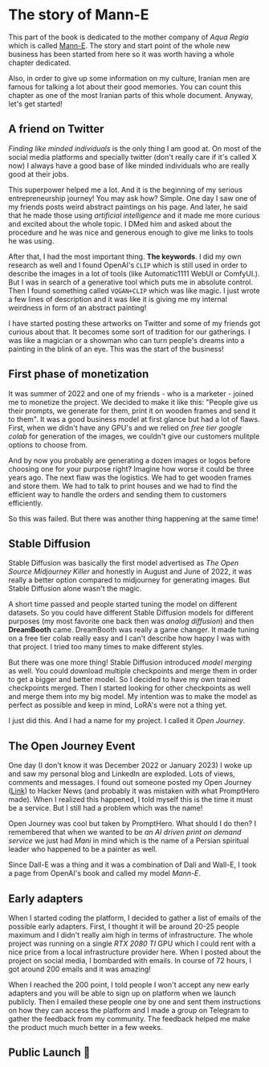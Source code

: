 # The story of Mann-E

This part of the book is dedicated to the mother company of _Aqua Regia_ which is called [Mann-E](https://mann-e.com). The story and start point of the whole new business has been started from here so it was worth having a whole chapter dedicated. 

Also, in order to give up some information on my culture, Iranian men are famous for talking a lot about their good memories. You can count this chapter as one of the most Iranian parts of this whole document. Anyway, let's get started!

## A friend on Twitter

_Finding like minded individuals_ is the only thing I am good at. On most of the social media platforms and specially twitter (don't really care if it's called X now) I always have a good base of like minded individuals who are really good at their jobs. 

This superpower helped me a lot. And it is the beginning of my serious entrepreneurship journey! You may ask how? Simple. One day I saw one of my friends posts weird abstract paintings on his page. And later, he said that he made those using _artificial intelligence_ and it made me more curious and excited about the whole topic. I DMed him and asked about the procedure and he was nice and generous enough to give me links to tools he was using. 

After that, I had the most important thing. __The keywords__. I did my own research as well and I found OpenAI's `CLIP` which is still used in order to describe the images in a lot of tools (like Automatic1111 WebUI or ComfyUI.). But I was in search of a generative tool which puts me in absolute control. Then I found something called `VQGAN+CLIP` which was like magic. I just wrote a few lines of description and it was like it is giving me my internal weirdness in form of an abstract painting!

I have started posting these artworks on Twitter and some of my friends got curious about that. It becomes some sort of tradition for our gatherings. I was like a magician or a showman who can turn people's dreams into a painting in the blink of an eye. This was the start of the business!

## First phase of monetization

It was summer of 2022 and one of my friends - who is a marketer - joined me to monetize the project. We decided to make it like this: "People give us their prompts, we generate for them, print it on wooden frames and send it to them". It was a good business model at first glance but had a lot of flaws. First, when we didn't have any GPU's and we relied on _free tier google colab_ for generation of the images, we couldn't give our customers mulitple options to choose from. 

And by now you probably are generating a dozen images or logos before choosing one for your purpose right? Imagine how worse it could be three years ago. The next flaw was the logistics. We had to get wooden frames and store them. We had to talk to print houses and we had to find the efficient way to handle the orders and sending them to customers efficiently. 

So this was failed. But there was another thing happening at the same time!

## Stable Diffusion

Stable Diffusion was basically the first model advertised as _The Open Source Midjourney Killer_ and honestly in August and June of 2022, it was really a better option compared to midjourney for generating images. But Stable Diffusion alone wasn't the magic. 

A short time passed and people started tuning the model on different datasets. So you could have different Stable Diffusion models for different purposes (my most favorite one back then was _analog diffusion_) and then __DreamBooth__ came. DreamBooth was really a game changer. It made tuning on a free tier colab really easy and I can't describe how happy I was with that project. I tried too many times to make different styles. 

But there was one more thing! Stable Diffusion introduced _model merging_ as well. You could download multiple checkpoints and merge them in order to get a bigger and better model. So I decided to have my own trained checkpoints merged. Then I started looking for other checkpoints as well and merge them into my big model. My intention was to make the model as perfect as possible and keep in mind, LoRA's were not a thing yet. 

I just did this. And I had a name for my project. I called it _Open Journey_. 

## The Open Journey Event

One day (I don't know it was December 2022 or January 2023) I woke up and saw my personal blog and LinkedIn are exploded. Lots of views, comments and messages. I found out someone posted my Open Journey ([Link](https://news.ycombinator.com/item?id=34522311)) to Hacker News (and probably it was mistaken with what PromptHero made). When I realized this happened, I told myself this is the time it must be a service. But I still had a problem which was the name!

Open Journey was cool but taken by PromptHero. What should I do then? I remembered that when we wanted to be _an AI driven print on demand service_ we just had _Mani_ in mind which is the name of a Persian spiritual leader who happened to be a painter as well. 

Since Dall-E was a thing and it was a combination of Dali and Wall-E, I took a page from OpenAI's book and called my model _Mann-E_. 

## Early adapters

When I started coding the platform, I decided to gather a list of emails of the possible early adapters. First, I thought it will be around 20-25 people maximum and I didn't really aim high in terms of infrastructure. The whole project was running on a single _RTX 2080 TI_ GPU which I could rent with a nice price from a local infrastructure provider here. When I posted about the project on social media, I bombarded with emails. In course of 72 hours, I got around 200 emails and it was amazing!

When I reached the 200 point, I told people I won't accept any new early adapters and you will be able to sign up on platform when we launch publicly. Then I emailed these people one by one and sent them instructions on how they can access the platform and I made a group on Telegram to gather the feedback from my community. The feedback helped me make the product much much better in a few weeks. 

## Public Launch 🚀